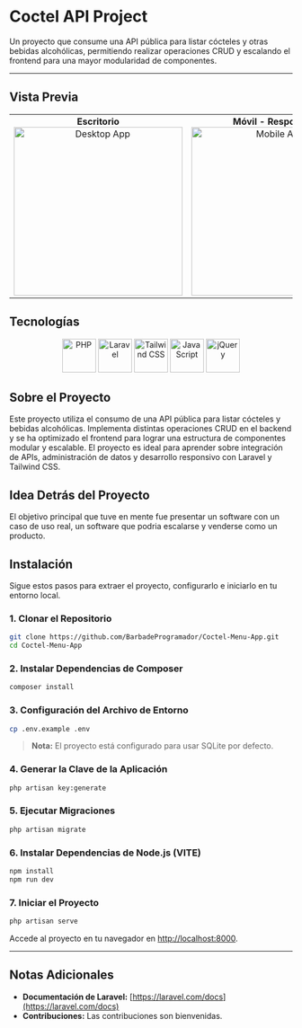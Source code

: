 # Coctel API Project

Un proyecto que consume una API pública para listar cócteles y otras bebidas alcohólicas, permitiendo realizar operaciones CRUD y escalando el frontend para una mayor modularidad de componentes.

---

## Vista Previa
<table align="center">
  <tr>
    <td align="center">
      <strong>Escritorio</strong><br>
      <img src="https://github.com/user-attachments/assets/14d88eab-c7bf-4365-9c98-70e00566c588" alt="Desktop App" width="300">
    </td>
    <td align="center">
      <strong>Móvil - Responsive</strong><br>
      <img src="https://github.com/user-attachments/assets/75759b01-e7ee-4448-9737-5a5a78236cbc" alt="Mobile App" width="300">
    </td>
  </tr>
</table>

## Tecnologías

<p align="center">
  <img src="https://cdn.jsdelivr.net/gh/devicons/devicon/icons/php/php-original.svg" alt="PHP" width="60" />
  <img src="https://cdn.jsdelivr.net/gh/devicons/devicon/icons/laravel/laravel-original.svg" alt="Laravel" width="60" />
  <img src="https://www.vectorlogo.zone/logos/tailwindcss/tailwindcss-icon.svg" alt="Tailwind CSS" width="60" />
  <img src="https://cdn.jsdelivr.net/gh/devicons/devicon/icons/javascript/javascript-original.svg" alt="JavaScript" width="60" />
  <img src="https://cdn.jsdelivr.net/gh/devicons/devicon/icons/jquery/jquery-original.svg" alt="jQuery" width="60" />
</p>



## Sobre el Proyecto

Este proyecto utiliza el consumo de una API pública para listar cócteles y bebidas alcohólicas. Implementa distintas operaciones CRUD en el backend y se ha optimizado el frontend para lograr una estructura de componentes modular y escalable. El proyecto es ideal para aprender sobre integración de APIs, administración de datos y desarrollo responsivo con Laravel y Tailwind CSS.



## Idea Detrás del Proyecto

El objetivo principal que tuve en mente fue presentar un software con un caso de uso real, un software que podria escalarse y venderse como un producto.


## Instalación

Sigue estos pasos para extraer el proyecto, configurarlo e iniciarlo en tu entorno local.

### 1. Clonar el Repositorio

```bash
git clone https://github.com/BarbadeProgramador/Coctel-Menu-App.git
cd Coctel-Menu-App
```

### 2. Instalar Dependencias de Composer

```bash
composer install
```

### 3. Configuración del Archivo de Entorno

```bash
cp .env.example .env
```

> **Nota:** El proyecto está configurado para usar SQLite por defecto.

### 4. Generar la Clave de la Aplicación

```bash
php artisan key:generate
```

### 5. Ejecutar Migraciones

```bash
php artisan migrate
```

### 6. Instalar Dependencias de Node.js (VITE)

```bash
npm install
npm run dev
```

### 7. Iniciar el Proyecto

```bash
php artisan serve
```

Accede al proyecto en tu navegador en [http://localhost:8000](http://localhost:8000).

---

## Notas Adicionales

- **Documentación de Laravel:** [https://laravel.com/docs](https://laravel.com/docs)
- **Contribuciones:** Las contribuciones son bienvenidas.
